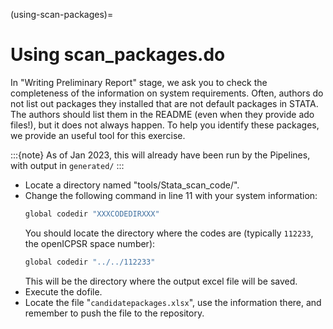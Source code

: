 (using-scan-packages)=
# Using scan_packages.do

In "Writing Preliminary Report" stage, we ask you to check the completeness of the information on system requirements. Often, authors do not list out packages they installed that are not default packages in STATA. The authors should list them in the README (even when they provide ado files!), but it does not always happen. To help you identify these packages, we provide an useful tool for this exercise.

:::{note}
As of Jan 2023, this will already have been run by the Pipelines, with output in `generated/`
:::

- Locate a directory named "tools/Stata_scan_code/".
- Change the following command in line 11 with your system information:
    ```bash
    global codedir "XXXCODEDIRXXX"
    ``` 
    You should locate the directory where the codes are (typically `112233`, the openICPSR space number):
    ```bash
    global codedir "../../112233"
    ```
    This will be the directory where the output excel file will be saved.
- Execute the dofile.
- Locate the file "`candidatepackages.xlsx`", use the information there, and remember to push the file to the repository.